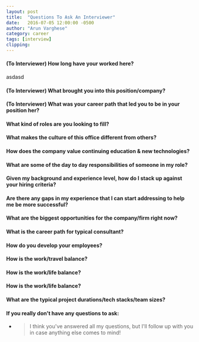 ```yaml
---
layout: post
title:  "Questions To Ask An Interviewer"
date:   2016-07-05 12:00:00 -0500
author: "Arun Varghese"
category: career
tags: [interview]
clipping: 
---
```


#### <i class="fa fa-fw fa-question-circle"></i> (To Interviewer) How long have your worked here?  
asdasd

#### <i class="fa fa-fw fa-question-circle"></i> (To Interviewer) What brought you into this position/company?  

#### <i class="fa fa-fw fa-question-circle"></i> (To Interviewer) What was your career path that led you to be in your position her?  

#### <i class="fa fa-fw fa-question-circle"></i> What kind of roles are you looking to fill?  

#### <i class="fa fa-fw fa-question-circle"></i> What makes the culture of this office different from others?  

#### <i class="fa fa-fw fa-question-circle"></i> How does the company value continuing education & new technologies?

#### <i class="fa fa-fw fa-question-circle"></i> What are some of the day to day responsibilities of someone in my role?  

#### <i class="fa fa-fw fa-question-circle"></i> Given my background and experience level, how do I stack up against your hiring criteria?  

#### <i class="fa fa-fw fa-question-circle"></i> Are there any gaps in my experience that I can start addressing to help me be more successful?

#### <i class="fa fa-fw fa-question-circle"></i> What are the biggest opportunities for the company/firm right now?  

#### <i class="fa fa-fw fa-question-circle"></i> What is the career path for typical consultant?  

#### <i class="fa fa-fw fa-question-circle"></i> How do you develop your employees?  

#### <i class="fa fa-fw fa-question-circle"></i> How is the work/travel balance?  

#### <i class="fa fa-fw fa-question-circle"></i> How is the work/life balance?  

#### <i class="fa fa-fw fa-question-circle"></i> How is the work/life balance?  

#### <i class="fa fa-fw fa-question-circle"></i> What are the typical project durations/tech stacks/team sizes?  

#### <i class="fa fa-fw fa-question-circle"></i> If you really don't have any questions to ask: 

+ > I think you've answered all my questions, but I'll follow up with you in case anything else comes to mind!





